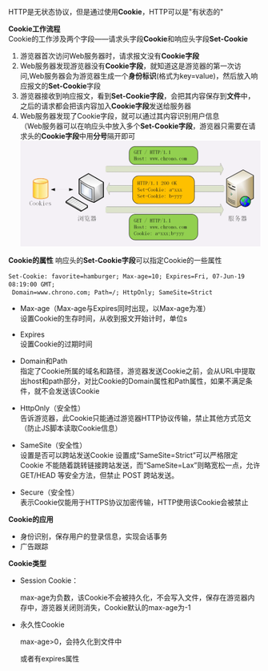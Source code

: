 HTTP是无状态协议，但是通过使用**Cookie**，HTTP可以是"有状态的"  

**Cookie工作流程**  
Cookie的工作涉及两个字段——请求头字段**Cookie**和响应头字段**Set-Cookie**  

1. 游览器首次访问Web服务器时，请求报文没有**Cookie字段**
2. Web服务器发现游览器没有**Cookie字段**，就知道这是游览器的第一次访问,Web服务器会为游览器生成一个**身份标识**(格式为key=value)，然后放入响应报文的**Set-Cookie**字段
3. 游览器接收到响应报文，看到**Set-Cookie字段**，会把其内容保存到**文件**中，之后的请求都会把该内容加入**Cookie字段**发送给服务器
4. Web服务器发现了Cookie字段，就可以通过其内容识别用户信息   
（Web服务器可以在响应头中放入多个**Set-Cookie字段**，游览器只需要在请求头的**Cookie字段**中用**分号**隔开即可  
![img](p/5.png)



**Cookie的属性**
响应头的**Set-Cookie字段**可以指定Cookie的一些属性

```aidl
Set-Cookie: favorite=hamburger; Max-age=10; Expires=Fri, 07-Jun-19 08:19:00 GMT;
 Domain=www.chrono.com; Path=/; HttpOnly; SameSite=Strict
```
* Max-age（Max-age与Expires同时出现，以Max-age为准）  
设置Cookie的生存时间，从收到报文开始计时，单位s
* Expires   
  设置Cookie的过期时间
  
* Domain和Path  
  指定了Cookie所属的域名和路径，游览器发送Cookie之前，会从URL中提取出host和path部分，对比Cookie的Domain属性和Path属性，如果不满足条件，就不会发送该Cookie   
  
* HttpOnly（安全性）   
  告诉游览器，此Cookie只能通过游览器HTTP协议传输，禁止其他方式范文（防止JS脚本读取Cookie信息）  
  
* SameSite（安全性）  
  设置是否可以跨站发送Cookie
  设置成“SameSite=Strict”可以严格限定 Cookie 不能随着跳转链接跨站发送，而“SameSite=Lax”则略宽松一点，允许 GET/HEAD 等安全方法，但禁止 POST 跨站发送。   
  
* Secure（安全性）   
表示Cookie仅能用于HTTPS协议加密传输，HTTP使用该Cookie会被禁止

**Cookie的应用**
* 身份识别，保存用户的登录信息，实现会话事务
* 广告跟踪



**Cookie类型**

* Session Cookie：

  max-age为负数，该Cookie不会被持久化，不会写入文件，保存在游览器内存中，游览器关闭则消失，Cookie默认的max-age为-1

* 永久性Cookie

  max-age>0，会持久化到文件中

  或者有expires属性